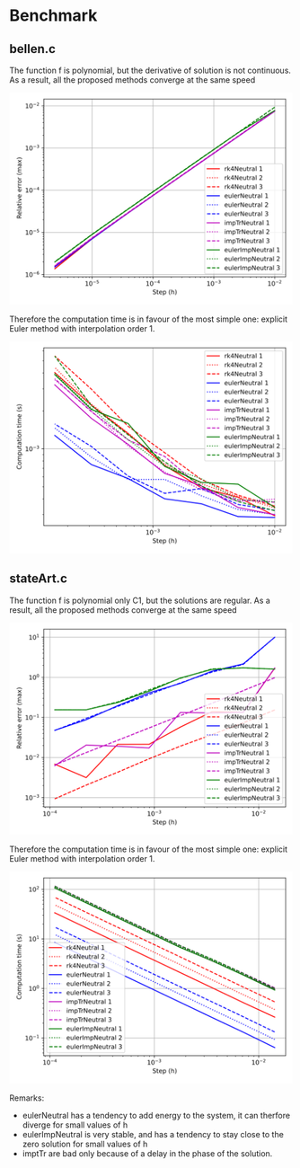 # Benchmark

## bellen.c

The function f is polynomial, but the derivative of solution is not continuous. As a result, all the proposed methods converge at the same speed


![error](images/error_bellen.svg)

Therefore the computation time is in favour of the most simple one: explicit Euler method with interpolation order 1.

![computation_time](images/computation_time_bellen.svg)

## stateArt.c

The function f is polynomial only C1, but the solutions are regular. As a result, all the proposed methods converge at the same speed


![error](images/error_stateArt.svg)

Therefore the computation time is in favour of the most simple one: explicit Euler method with interpolation order 1.

![computation_time](images/computation_time_stateArt.svg)

Remarks: 
* eulerNeutral has a tendency to add energy to the system, it can therfore diverge for small values of h
* eulerImpNeutral is very stable, and has a tendency to stay close to the zero solution for small values of h
* imptTr are bad only because of a delay in the phase of the solution.
